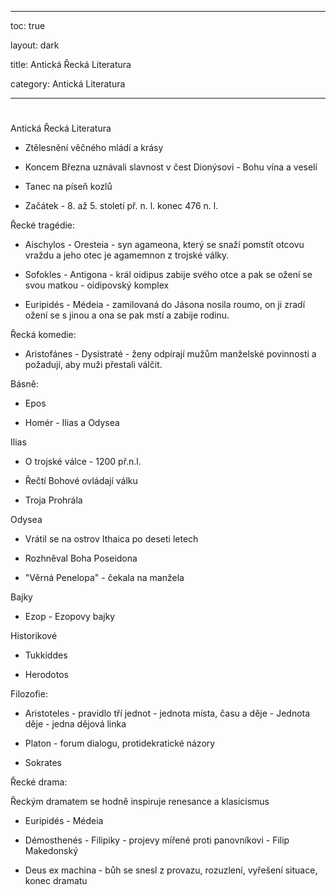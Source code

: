 


---



toc: true



layout: dark



title: Antická Řecká Literatura 



category: Antická Literatura 



---






















#



 Antická Řecká Literatura



* Ztělesnění věčného mládí a krásy



* Koncem Března uznávali slavnost v čest Dionýsovi - Bohu vína a veselí



- Tanec na píseň kozlů



- Začátek - 8. až 5. století př. n. l. konec 476 n. l.



Řecké tragédie: 



* Aischylos - Oresteia - syn agameona, který se snaží pomstít otcovu vraždu a jeho otec je agamemnon z trojské války.



* Sofokles - Antigona - král oidipus zabije svého otce a pak se ožení se svou matkou - oidipovský komplex



* Euripidés - Médeia -  zamilovaná do Jásona nosila roumo, on ji zradí ožení se s jinou a ona se pak mstí a zabije rodinu.



Řecká komedie:



* Aristofánes - Dysistraté - ženy odpírají mužům manželské povinnosti a požadují, aby muži přestali válčit.



Básně:



* Epos



* Homér - Ilias a Odysea



Ilias



* O trojské válce - 1200 př.n.l.



* Řečtí Bohové ovládají válku



* Troja Prohrála



Odysea



* Vrátil se na ostrov Ithaica po deseti letech



* Rozhněval Boha Poseidona



* "Věrná Penelopa" - čekala na manžela



Bajky



* Ezop - Ezopovy bajky



Historikové



* Tukkiddes



* Herodotos



Filozofie:



* Aristoteles - pravidlo tří jednot - jednota místa, času a děje - Jednota děje - jedna dějová linka



* Platon - forum dialogu, protidekratické názory



* Sokrates



Řecké drama:



Řeckým dramatem se hodně inspiruje renesance a klasicismus



* Euripidés - Médeia



* Démosthenés - Filipiky - projevy mířené proti panovníkovi - Filip Makedonský



* Deus ex machina - bůh se snesl z provazu, rozuzlení, vyřešení situace, konec dramatu

